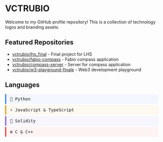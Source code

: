 # VCTRUBIO

Welcome to my GitHub profile repository! This is a collection of technology logos and branding assets.

## Featured Repositories

- [vctrubio/lhs_final](https://github.com/vctrubio/lhs_final) - Final project for LHS
- [vctrubio/fabio-compass](https://github.com/vctrubio/fabio-compass) - Fabio compass application
- [vctrubio/compass-server](https://github.com/vctrubio/compass-server) - Server for compass application
- [vctrubio/w3-playground-finale](https://github.com/vctrubio/w3-playground-finale) - Web3 development playground

## Languages

<ul style="list-style: none; padding: 0; font-family: 'SF Mono', 'Monaco', 'Roboto Mono', monospace;">
  <li style="padding: 8px 0; border-left: 4px solid #3b82f6; padding-left: 12px; margin: 4px 0; background: rgba(59, 130, 246, 0.05);">🐍 Python</li>
  <li style="padding: 8px 0; border-left: 4px solid #f59e0b; padding-left: 12px; margin: 4px 0; background: rgba(245, 158, 11, 0.05);">⚡ JavaScript & TypeScript</li>
  <li style="padding: 8px 0; border-left: 4px solid #8b5cf6; padding-left: 12px; margin: 4px 0; background: rgba(139, 92, 246, 0.05);">💎 Solidity</li>
  <li style="padding: 8px 0; border-left: 4px solid #ef4444; padding-left: 12px; margin: 4px 0; background: rgba(239, 68, 68, 0.05);">⚙️ C & C++</li>
</ul>